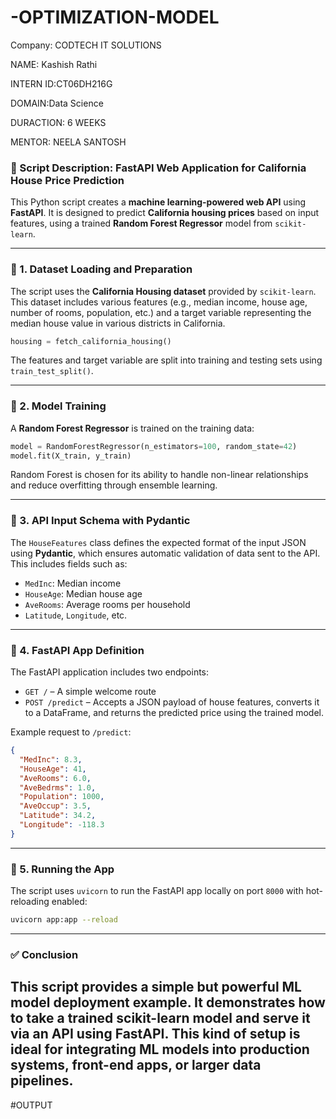 # -OPTIMIZATION-MODEL

Company: CODTECH IT SOLUTIONS

NAME: Kashish Rathi

INTERN ID:CT06DH216G

DOMAIN:Data Science

DURACTION: 6 WEEKS

MENTOR: NEELA SANTOSH

### 📝 Script Description: FastAPI Web Application for California House Price Prediction

This Python script creates a **machine learning-powered web API** using **FastAPI**. It is designed to predict **California housing prices** based on input features, using a trained **Random Forest Regressor** model from `scikit-learn`.

---

### 🔹 1. Dataset Loading and Preparation

The script uses the **California Housing dataset** provided by `scikit-learn`. This dataset includes various features (e.g., median income, house age, number of rooms, population, etc.) and a target variable representing the median house value in various districts in California.

```python
housing = fetch_california_housing()
```

The features and target variable are split into training and testing sets using `train_test_split()`.

---

### 🔹 2. Model Training

A **Random Forest Regressor** is trained on the training data:

```python
model = RandomForestRegressor(n_estimators=100, random_state=42)
model.fit(X_train, y_train)
```

Random Forest is chosen for its ability to handle non-linear relationships and reduce overfitting through ensemble learning.

---

### 🔹 3. API Input Schema with Pydantic

The `HouseFeatures` class defines the expected format of the input JSON using **Pydantic**, which ensures automatic validation of data sent to the API. This includes fields such as:

* `MedInc`: Median income
* `HouseAge`: Median house age
* `AveRooms`: Average rooms per household
* `Latitude`, `Longitude`, etc.

---

### 🔹 4. FastAPI App Definition

The FastAPI application includes two endpoints:

* `GET /` – A simple welcome route
* `POST /predict` – Accepts a JSON payload of house features, converts it to a DataFrame, and returns the predicted price using the trained model.

Example request to `/predict`:

```json
{
  "MedInc": 8.3,
  "HouseAge": 41,
  "AveRooms": 6.0,
  "AveBedrms": 1.0,
  "Population": 1000,
  "AveOccup": 3.5,
  "Latitude": 34.2,
  "Longitude": -118.3
}
```

---

### 🔹 5. Running the App

The script uses `uvicorn` to run the FastAPI app locally on port `8000` with hot-reloading enabled:

```bash
uvicorn app:app --reload
```

---
### ✅ Conclusion
This script provides a simple but powerful ML model deployment example. It demonstrates how to take a trained scikit-learn model and serve it via an API using FastAPI. This kind of setup is ideal for integrating ML models into production systems, front-end apps, or larger data pipelines.
---

#OUTPUT





